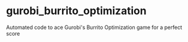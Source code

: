 # gurobi_burrito_optimization
Automated code to ace Gurobi's Burrito Optimization game for a perfect score

